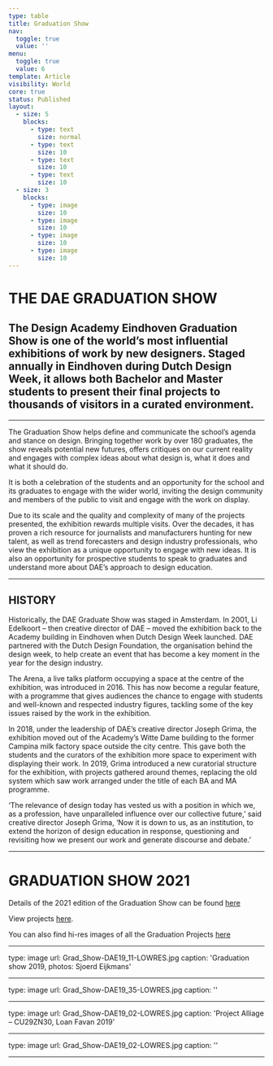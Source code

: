 ```yaml
---
type: table
title: Graduation Show
nav:
  toggle: true
  value: ''
menu:
  toggle: true
  value: 6
template: Article
visibility: World
core: true
status: Published
layout:
  - size: 5
    blocks:
      - type: text
        size: normal
      - type: text
        size: 10
      - type: text
        size: 10
      - type: text
        size: 10
  - size: 3
    blocks:
      - type: image
        size: 10
      - type: image
        size: 10
      - type: image
        size: 10
      - type: image
        size: 10
---
```


# THE DAE GRADUATION SHOW

## The Design Academy Eindhoven Graduation Show is one of the world’s most influential exhibitions of work by new designers. Staged annually in Eindhoven during Dutch Design Week, it allows both Bachelor and Master students to present their final projects to thousands of visitors in a curated environment.

---

The Graduation Show helps define and communicate the school’s agenda and stance on design. Bringing together work by over 180 graduates, the show reveals potential new futures, offers critiques on our current reality and engages with complex ideas about what design is, what it does and what it should do.

It is both a celebration of the students and an opportunity for the school and its graduates to engage with the wider world, inviting the design community and members of the public to visit and engage with the work on display.

Due to its scale and the quality and complexity of many of the projects presented, the exhibition rewards multiple visits. Over the decades, it has proven a rich resource for journalists and manufacturers hunting for new talent, as well as trend forecasters and design industry professionals, who view the exhibition as a unique opportunity to engage with new ideas. It is also an opportunity for prospective students to speak to graduates and understand more about DAE’s approach to design education.

---

## HISTORY
Historically, the DAE Graduate Show was staged in Amsterdam. In 2001, Li Edelkoort – then creative director of DAE – moved the exhibition back to the Academy building in Eindhoven when Dutch Design Week launched. DAE partnered with the Dutch Design Foundation, the organisation behind the design week, to help create an event that has become a key moment in the year for the design industry.

The Arena, a live talks platform occupying a space at the centre of the exhibition, was introduced in 2016. This has now become a regular feature, with a programme that gives audiences the chance to engage with students and well-known and respected industry figures, tackling some of the key issues raised by the work in the exhibition.

In 2018, under the leadership of DAE’s creative director Joseph Grima, the exhibition moved out of the Academy’s Witte Dame building to the former Campina milk factory space outside the city centre. This gave both the students and the curators of the exhibition more space to experiment with displaying their work. In 2019, Grima introduced a new curatorial structure for the exhibition, with projects gathered around themes, replacing the old system which saw work arranged under the title of each BA and MA programme.

‘The relevance of design today has vested us with a position in which we, as a profession, have unparalleled influence over our collective future,’ said creative director Joseph Grima, ‘Now it is down to us, as an institution, to extend the horizon of design education in response, questioning and revisiting how we present our work and generate discourse and debate.’

---

# GRADUATION SHOW 2021

Details of the 2021 edition of the Graduation Show can be found [here](https://gs21.designacademy.nl)

View projects [here](https://www.designacademy.nl/p/study-at-dae/graduation-show/graduation-projects?graduation_year=2021).

You can also find hi-res images of all the Graduation Projects [here](https://www.flickr.com/photos/designacademy/sets/72157719754344100/)

---

type: image
url: Grad_Show-DAE19_11-LOWRES.jpg
caption: 'Graduation show 2019, photos: Sjoerd Eijkmans'

---

type: image
url: Grad_Show-DAE19_35-LOWRES.jpg
caption: ''

---

type: image
url: Grad_Show-DAE19_02-LOWRES.jpg
caption: 'Project Alliage – CU29ZN30, Loan Favan 2019'

---

type: image
url: Grad_Show-DAE19_02-LOWRES.jpg
caption: ''

---
